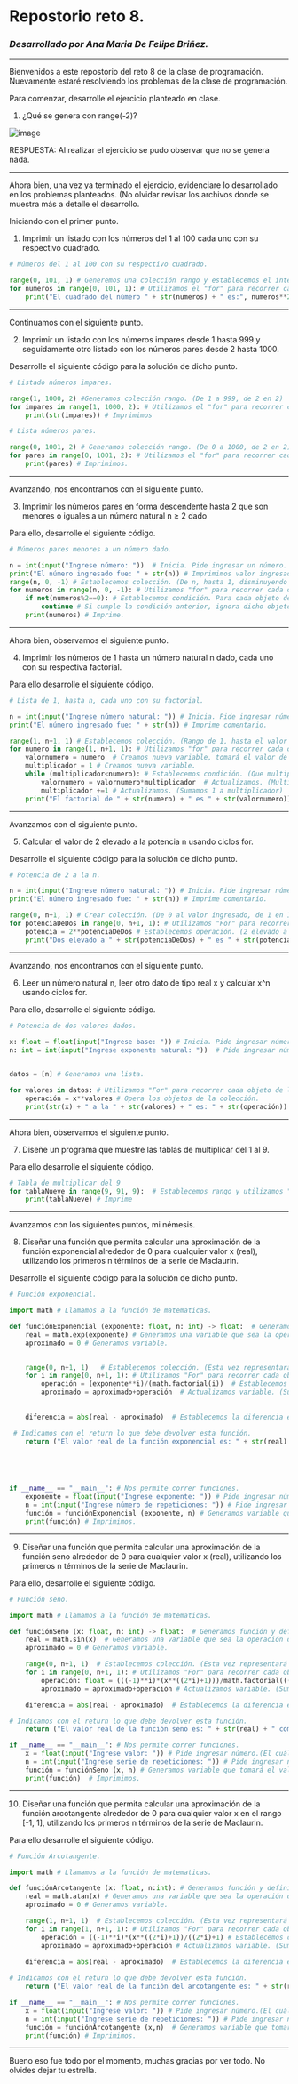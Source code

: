 # Repostorio reto 8. 
### _Desarrollado por Ana Maria De Felipe Briñez._
---
Bienvenidos a este repostorio del reto 8 de la clase de programación. Nuevamente estaré resolviendo los problemas de la clase de programación. 

Para comenzar, desarrolle el ejercicio planteado en clase. 

1.	¿Qué se genera con range(-2)?

![image](https://user-images.githubusercontent.com/124607045/232943176-523491c8-288e-4b3c-9ec7-c709335067c1.png)

RESPUESTA: Al realizar el ejercicio se pudo observar que no se genera nada. 

---
Ahora bien, una vez ya terminado el ejercicio, evidenciare lo desarrollado en los problemas planteados. (No olvidar revisar los archivos donde se muestra más a detalle el desarrollo. 

Iniciando con el primer punto. 

1. Imprimir un listado con los números del 1 al 100 cada uno con su respectivo cuadrado.

```Python
# Números del 1 al 100 con su respectivo cuadrado. 

range(0, 101, 1) # Generemos una colección rango y establecemos el intervalo. (De 0 a 100 y que vaya de 1 en 1). 
for numeros in range(0, 101, 1): # Utilizamos el "for" para recorrer cada objeto en dicha colección. 
    print("El cuadrado del número " + str(numeros) + " es:", numeros**2) # Imprimimos. 
```
---

Continuamos con el siguiente punto. 

2. Imprimir un listado con los números impares desde 1 hasta 999 y seguidamente otro listado con los números pares desde 2 hasta 1000.

Desarrolle el siguiente código para la solución de dicho punto.  

```Python
# Listado números impares. 

range(1, 1000, 2) #Generamos colección rango. (De 1 a 999, de 2 en 2)
for impares in range(1, 1000, 2): # Utilizamos el "for" para recorrer cada objeto en dicha colección. 
    print(str(impares)) # Imprimimos
```
```Python
# Lista números pares. 

range(0, 1001, 2) # Generamos colección rango. (De 0 a 1000, de 2 en 2)
for pares in range(0, 1001, 2): # Utilizamos el "for" para recorrer cada objeto en dicha colección. 
    print(pares) # Imprimimos. 
```

--- 

Avanzando, nos encontramos con el siguiente punto. 

3. Imprimir los números pares en forma descendente hasta 2 que son menores o iguales a un número natural n ≥ 2 dado

Para ello, desarrolle el siguiente código. 

```Python
# Números pares menores a un número dado. 

n = int(input("Ingrese número: "))  # Inicia. Pide ingresar un número.
print("El número ingresado fue: " + str(n)) # Imprimimos valor ingresado (antes de inciar el "for")
range(n, 0, -1) # Establecemos colección. (De n, hasta 1, disminuyendo en 1)
for numeros in range(n, 0, -1): # Utilizamos "for" para recorrer cada objeto en dicha colección. 
    if not(numeros%2==0): # Establecemos condición. Para cada objeto de la colección "range" que su modulo entre 2 no sea 0. 
        continue # Si cumple la condición anterior, ignora dicho objeto y continua iterando. 
    print(numeros) # Imprime. 
```
---

Ahora bien, observamos el siguiente punto. 

4. Imprimir los números de 1 hasta un número natural n dado, cada uno con su respectiva factorial. 

Para ello desarrolle el siguiente código.

```Python
# Lista de 1, hasta n, cada uno con su factorial. 

n = int(input("Ingrese número natural: ")) # Inicia. Pide ingresar número. 
print("El número ingresado fue: " + str(n)) # Imprime comentario. 

range(1, n+1, 1) # Establecemos colección. (Rango de 1, hasta el valor ingresado, de a 1 en 1)
for numero in range(1, n+1, 1): # Utilizamos "for" para recorrer cada objeto en dicha colección. 
    valornumero = numero  # Creamos nueva variable, tomará el valor de los objetos. 
    multiplicador = 1 # Creamos nueva variable. 
    while (multiplicador<numero): # Establecemos condición. (Que multiplicador sea menor al valor de numero). 
        valornumero = valornumero*multiplicador  # Actualizamos. (Multiplicamos el valor de número por multiplicador). 
        multiplicador +=1 # Actualizamos. (Sumamos 1 a multiplicador)
    print("El factorial de " + str(numero) + " es " + str(valornumero))  # Imprime comentario. (Con los valores que quedaron al haber finalizado el ciclo)
```
---
Avanzamos con el siguiente punto. 

5. Calcular el valor de 2 elevado a la potencia n usando ciclos for. 

Desarrolle el siguiente código para la solución de dicho punto.  

```Python
# Potencia de 2 a la n. 

n = int(input("Ingrese número natural: ")) # Inicia. Pide ingresar número. 
print("El número ingresado fue: " + str(n)) # Imprime comentario. 

range(0, n+1, 1) # Crear colección. (De 0 al valor ingresado, de 1 en 1)
for potenciaDeDos in range(0, n+1, 1): # Utilizamos "For" para recorrer cada objeto de la colección. 
    potencia = 2**potenciaDeDos # Establecemos operación. (2 elevado a cada valor de la colección)
    print("Dos elevado a " + str(potenciaDeDos) + " es " + str(potencia)) # Imprime comentario. 
```
--- 

Avanzando, nos encontramos con el siguiente punto. 

6. Leer un número natural n, leer otro dato de tipo real x y calcular x^n usando ciclos for.

Para ello, desarrolle el siguiente código. 

```Python
# Potencia de dos valores dados.
 
x: float = float(input("Ingrese base: ")) # Inicia. Pide ingresar número. 
n: int = int(input("Ingrese exponente natural: "))  # Pide ingresar número. 


datos = [n] # Generamos una lista. 

for valores in datos: # Utilizamos "For" para recorrer cada objeto de la colección. 
    operación = x**valores # Opera los objetos de la colección. 
    print(str(x) + " a la " + str(valores) + " es: " + str(operación)) # Imprime. 
```
---

Ahora bien, observamos el siguiente punto. 

7. Diseñe un programa que muestre las tablas de multiplicar del 1 al 9. 

Para ello desarrolle el siguiente código. 

```Python
# Tabla de multiplicar del 9 
for tablaNueve in range(9, 91, 9):  # Establecemos rango y utilizamos "for" para recorrer la colección. 
    print(tablaNueve) # Imprime 
```
---
Avanzamos con los siguientes puntos, mi némesis.

8. Diseñar una función que permita calcular una aproximación de la función exponencial alrededor de 0 para cualquier valor x (real), utilizando los primeros n términos de la serie de Maclaurin. 

Desarrolle el siguiente código para la solución de dicho punto.  

```Python
# Función exponencial. 

import math # Llamamos a la función de matematicas. 

def funciónExponencial (exponente: float, n: int) -> float:  # Generamos función y definimos sus variables. 
    real = math.exp(exponente) # Generamos una variable que sea la operación de la función exponencial. 
    aproximado = 0 # Generamos variable. 
    

    range(0, n+1, 1)   # Establecemos colección. (Esta vez representará las repeticiones)
    for i in range(0, n+1, 1): # Utilizamos "For" para recorrer cada objeto de la colección. 
        operación = (exponente**i)/(math.factorial(i))  # Establecemos operación determinada. 
        aproximado = aproximado+operación  # Actualizamos variable. (Suma al aproximado la operación)
            
    
    diferencia = abs(real - aproximado)  # Establecemos la diferencia entre la variable "real" y el valor final de la variable "aproximado"

 # Indicamos con el return lo que debe devolver esta función.  
    return ("El valor real de la función exponencial es: " + str(real) + " comparado con su aproximado en las series de Maclaurin que es de: " + str(aproximado) + " \n  Y tienen una diferencia de: " + str(diferencia))   





if __name__ == "__main__": # Nos permite correr funciones. 
    exponente = float(input("Ingrese exponente: ")) # Pide ingresar número.(El cuál permitirá a la función tomar dicho valor)
    n = int(input("Ingrese número de repeticiones: ")) # Pide ingresar número.(El cuál permitirá a la función tomar dicho valor)
    función = funciónExponencial (exponente, n) # Generamos variable que tomará el valor de return en la función anteriormente establecida. 
    print(función) # Imprimimos. 
```
--- 
9. Diseñar una función que permita calcular una aproximación de la función seno alrededor de 0 para cualquier valor x (real), utilizando los primeros n términos de la serie de Maclaurin.

Para ello, desarrolle el siguiente código. 

```Python
# Función seno. 

import math # Llamamos a la función de matematicas. 

def funciónSeno (x: float, n: int) -> float:  # Generamos función y definimos sus variables. 
    real = math.sin(x)  # Generamos una variable que sea la operación de la función del seno. 
    aproximado = 0 # Generamos variable. 

    range(0, n+1, 1)  # Establecemos colección. (Esta vez representará las repeticiones)
    for i in range(0, n+1, 1): # Utilizamos "For" para recorrer cada objeto de la colección. 
        operación: float = (((-1)**i)*(x**((2*i)+1)))/math.factorial(((2*i)+1)) # Establecemos operación determinada. 
        aproximado = aproximado+operación # Actualizamos variable. (Suma al aproximado la operación)

    diferencia = abs(real - aproximado)  # Establecemos la diferencia entre la variable "real" y el valor final de la variable "aproximado"

# Indicamos con el return lo que debe devolver esta función.  
    return ("El valor real de la función seno es: " + str(real) + " comparado con su aproximado en las series de Maclaurin que es de: " + str(aproximado) + " \n  Y tienen una diferencia de: " + str(diferencia))

if __name__ == "__main__": # Nos permite correr funciones. 
    x = float(input("Ingrese valor: ")) # Pide ingresar número.(El cuál permitirá a la función tomar dicho valor)
    n = int(input("Ingrese serie de repeticiones: ")) # Pide ingresar número.(El cuál permitirá a la función tomar dicho valor)
    función = funciónSeno (x, n) # Generamos variable que tomará el valor de return en la función anteriormente establecida. 
    print(función)  # Imprimimos. 
```
---
10. Diseñar una función que permita calcular una aproximación de la función arcotangente alrededor de 0 para cualquier valor x en el rango [-1, 1], utilizando los primeros n términos de la serie de Maclaurin.

Para ello desarrolle el siguiente código. 

```Python
# Función Arcotangente. 

import math # Llamamos a la función de matematicas. 

def funciónArcotangente (x: float, n:int): # Generamos función y definimos sus variables. 
    real = math.atan(x) # Generamos una variable que sea la operación de la función del arcotangente. 
    aproximado = 0 # Generamos variable. 

    range(1, n+1, 1)  # Establecemos colección. (Esta vez representará las repeticiones)
    for i in range(1, n+1, 1): # Utilizamos "For" para recorrer cada objeto de la colección. 
        operación = ((-1)**i)*(x**((2*i)+1))/((2*i)+1) # Establecemos operación determinada. 
        aproximado = aproximado+operación # Actualizamos variable. (Suma al aproximado la operación)
    
    diferencia = abs(real - aproximado)  # Establecemos la diferencia entre la variable "real" y el valor final de la variable "aproximado"

# Indicamos con el return lo que debe devolver esta función.  
    return ("El valor real de la función del arcotangente es: " + str(real) + " comparado con su aproximado en las series de Maclaurin que es de: " + str(aproximado) + " \n  Y tienen una diferencia de: " + str(diferencia))

if __name__ == "__main__": # Nos permite correr funciones. 
    x = float(input("Ingrese valor: ")) # Pide ingresar número.(El cuál permitirá a la función tomar dicho valor)
    n = int(input("Ingrese serie de repeticiones: ")) # Pide ingresar número.(El cuál permitirá a la función tomar dicho valor)
    función = funciónArcotangente (x,n)  # Generamos variable que tomará el valor de return en la función anteriormente establecida. 
    print(función) # Imprimimos. 
```

---

Bueno eso fue todo por el momento, muchas gracias por ver todo. No olvides dejar tu estrella.
